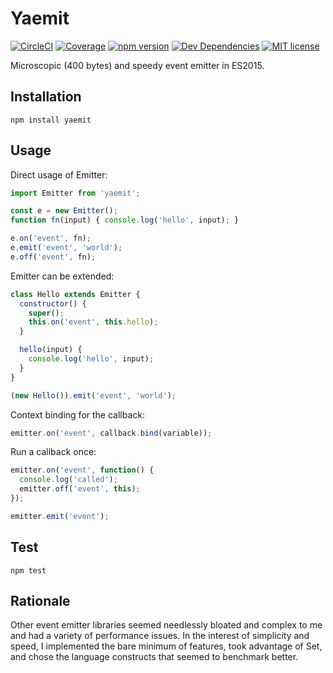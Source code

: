 # Yaemit
[![CircleCI](https://img.shields.io/circleci/project/github/kroogs/yaemit.svg)](https://circleci.com/gh/kroogs/yaemit)
[![Coverage](https://img.shields.io/coveralls/kroogs/yaemit.svg)](https://coveralls.io/github/kroogs/yaemit)
[![npm version](https://img.shields.io/npm/v/yaemit.svg)](https://www.npmjs.com/package/yaemit)
[![Dev Dependencies](https://img.shields.io/david/dev/kroogs/yaemit.svg)]()
[![MIT license](https://img.shields.io/npm/l/yaemit.svg)](https://spdx.org/licenses/MIT)

Microscopic (400 bytes) and speedy event emitter in ES2015.

## Installation

  ```shell
  npm install yaemit
  ```

## Usage

  Direct usage of Emitter:
  ```javascript
  import Emitter from 'yaemit';

  const e = new Emitter();
  function fn(input) { console.log('hello', input); }

  e.on('event', fn);
  e.emit('event', 'world');
  e.off('event', fn);
  ```

  Emitter can be extended:
  ```javascript
  class Hello extends Emitter {
    constructor() {
      super();
      this.on('event', this.hello);
    }

    hello(input) {
      console.log('hello', input);
    }
  }

  (new Hello()).emit('event', 'world');
  ```

  Context binding for the callback:
  ```javascript
  emitter.on('event', callback.bind(variable));
  ```

  Run a callback once:
  ```javascript
  emitter.on('event', function() {
    console.log('called');
    emitter.off('event', this);
  });

  emitter.emit('event');
  ```

## Test

  ```shell
  npm test
  ```

## Rationale

  Other event emitter libraries seemed needlessly bloated and
  complex to me and had a variety of performance issues. In the
  interest of simplicity and speed, I implemented the bare minimum
  of features, took advantage of Set, and chose the language
  constructs that seemed to benchmark better.
